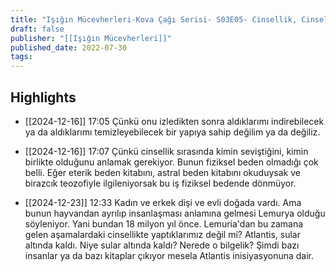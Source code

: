 ```yaml
---
title: "Işığın Mücevherleri-Kova Çağı Serisi- S03E05- Cinsellik, Cinsel Enerji ve Yaratıcılık Üzerine"
draft: false
publisher: "[[Işığın Mücevherleri]]"
published_date: 2022-07-30
tags:
---
```



## Highlights
* [[2024-12-16]] 17:05  Çünkü onu izledikten sonra aldıklarımı indirebilecek ya da aldıklarımı temizleyebilecek bir yapıya sahip değilim ya da değiliz.

* [[2024-12-16]] 17:07  Çünkü cinsellik sırasında kimin seviştiğini, kimin birlikte olduğunu anlamak gerekiyor. Bunun fiziksel beden olmadığı çok belli. Eğer eterik beden kitabını, astral beden kitabını okuduysak ve birazcık teozofiyle ilgileniyorsak bu iş fiziksel bedende dönmüyor.

* [[2024-12-23]] 12:33  Kadın ve erkek dişi ve evli doğada vardı. Ama bunun hayvandan ayrılıp insanlaşması anlamına gelmesi Lemurya olduğu söyleniyor. Yani bundan 18 milyon yıl önce. Lemuria'dan bu zamana gelen aşamalardaki cinsellikte yaptıklarımız değil mi? Atlantis, sular altında kaldı. Niye sular altında kaldı? Nerede o bilgelik? Şimdi bazı insanlar ya da bazı kitaplar çıkıyor mesela Atlantis inisiyasyonuna dair.

